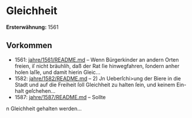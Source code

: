 # Gleichheit

**Ersterwähnung:** 1561

## Vorkommen
- 1561: [jahre/1561/README.md](../jahre/1561/README.md) – Wenn Bürgerkinder an andern Orten freien, iſ nicht
bräuhlih, daß der Rat ſie hinwegfahren, ſondern anher
holen laſſe, und damit hierin Gleic...
- 1582: [jahre/1582/README.md](../jahre/1582/README.md) – 2) Jn Ueberſchi>ung der Biere in die Stadt und auf
die Freiheit ſoll Gleichheit zu halten ſein, und keinem Ein-
halt geſchehen...
- 1587: [jahre/1587/README.md](../jahre/1587/README.md) – Sollte

n Gleichheit gehalten werden...
